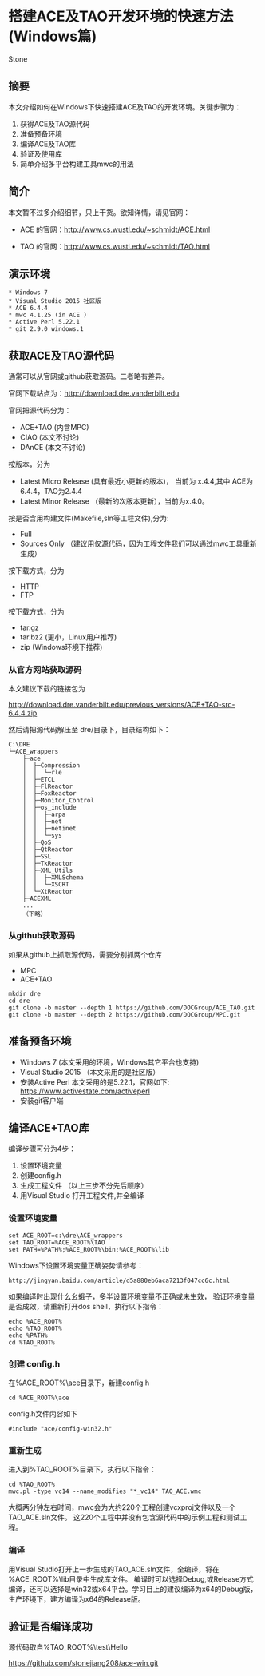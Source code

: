 # 搭建ACE及TAO开发环境的快速方法 (Windows篇)

Stone

## 摘要

本文介绍如何在Windows下快速搭建ACE及TAO的开发环境。关键步骤为：
 1. 获得ACE及TAO源代码
 2. 准备预备环境
 3. 编译ACE及TAO库
 4. 验证及使用库
 5. 简单介绍多平台构建工具mwc的用法


## 简介

本文暂不过多介绍细节，只上干货。欲知详情，请见官网：

 - ACE 的官网：http://www.cs.wustl.edu/~schmidt/ACE.html

 - TAO 的官网：http://www.cs.wustl.edu/~schmidt/TAO.html


## 演示环境

    * Windows 7
    * Visual Studio 2015 社区版
    * ACE 6.4.4
    * mwc 4.1.25 (in ACE )
    * Active Perl 5.22.1
    * git 2.9.0 windows.1


## 获取ACE及TAO源代码

通常可以从官网或github获取源码。二者略有差异。

官网下载站点为：http://download.dre.vanderbilt.edu

官网把源代码分为：
  - ACE+TAO (内含MPC)
  - CIAO (本文不讨论)
  - DAnCE (本文不讨论)
  
按版本，分为
  - Latest Micro Release (具有最近小更新的版本)， 当前为 x.4.4,其中 ACE为6.4.4，TAO为2.4.4
  - Latest Minor Release （最新的次版本更新），当前为x.4.0。
  
按是否含用构建文件(Makefile,sln等工程文件),分为:
  - Full
  - Sources Only （建议用仅源代码，因为工程文件我们可以通过mwc工具重新生成）
  
按下载方式，分为
  - HTTP
  - FTP

按下载方式，分为
  - tar.gz
  - tar.bz2 (更小，Linux用户推荐)
  - zip (Windows环境下推荐)


### 从官方网站获取源码

本文建议下载的链接包为

http://download.dre.vanderbilt.edu/previous_versions/ACE+TAO-src-6.4.4.zip

然后请把源代码解压至 dre/目录下，目录结构如下：

```
C:\DRE
└─ACE_wrappers
    ├─ace
    │  ├─Compression
    │  │  └─rle
    │  ├─ETCL
    │  ├─FlReactor
    │  ├─FoxReactor
    │  ├─Monitor_Control
    │  ├─os_include
    │  │  ├─arpa
    │  │  ├─net
    │  │  ├─netinet
    │  │  └─sys
    │  ├─QoS
    │  ├─QtReactor
    │  ├─SSL
    │  ├─TkReactor
    │  ├─XML_Utils
    │  │  ├─XMLSchema
    │  │  └─XSCRT
    │  └─XtReactor
    ├─ACEXML
    ...
    （下略）
```


### 从github获取源码


如果从github上抓取源代码，需要分别抓两个仓库
 - MPC
 - ACE+TAO
 
```
mkdir dre
cd dre
git clone -b master --depth 1 https://github.com/DOCGroup/ACE_TAO.git
git clone -b master --depth 2 https://github.com/DOCGroup/MPC.git
```

## 准备预备环境
 * Windows 7 (本文采用的环境，Windows其它平台也支持)
 * Visual Studio 2015 （本文采用的是社区版）
 * 安装Active Perl 本文采用的是5.22.1，官网如下:
     https://www.activestate.com/activeperl
 * 安装git客户端
 
## 编译ACE+TAO库

编译步骤可分为4步：

 1. 设置环境变量
 2. 创建config.h
 3. 生成工程文件
    （以上三步不分先后顺序）
 4. 用Visual Studio 打开工程文件,并全编译

### 设置环境变量
  ```
  set ACE_ROOT=c:\dre\ACE_wrappers
  set TAO_ROOT=%ACE_ROOT%\TAO
  set PATH=%PATH%;%ACE_ROOT%\bin;%ACE_ROOT%\lib
  ```
 
 Windows下设置环境变量正确姿势请参考：
 ~~~
 http://jingyan.baidu.com/article/d5a880eb6aca7213f047cc6c.html
 ~~~
 
如果编译时出现什么幺蛾子，多半设置环境变量不正确或未生效，
验证环境变量是否成效，请重新打开dos shell，执行以下指令：
```
echo %ACE_ROOT%
echo %TAO_ROOT%
echo %PATH%
cd %TAO_ROOT%
```

### 创建 config.h
在%ACE_ROOT%\ace目录下，新建config.h
```
cd %ACE_ROOT%\ace
```

config.h文件内容如下
```
#include "ace/config-win32.h"
```

### 重新生成

进入到%TAO_ROOT%目录下，执行以下指令：
```
cd %TAO_ROOT%
mwc.pl -type vc14 --name_modifies "*_vc14" TAO_ACE.wmc
```

大概两分钟左右时间，mwc会为大约220个工程创建vcxproj文件以及一个TAO_ACE.sln文件。
这220个工程中并没有包含源代码中的示例工程和测试工程。

### 编译

用Visual Studio打开上一步生成的TAO_ACE.sln文件，全编译，将在 %ACE_ROOT%\lib目录中生成库文件。
编译时可以选择Debug,或Release方式编译，还可以选择是win32或x64平台。学习目上的建议编译为x64的Debug版，生产环境下，建方编译为x64的Release版。


## 验证是否编译成功

源代码取自%TAO_ROOT%\test\Hello

https://github.com/stonejiang208/ace-win.git



